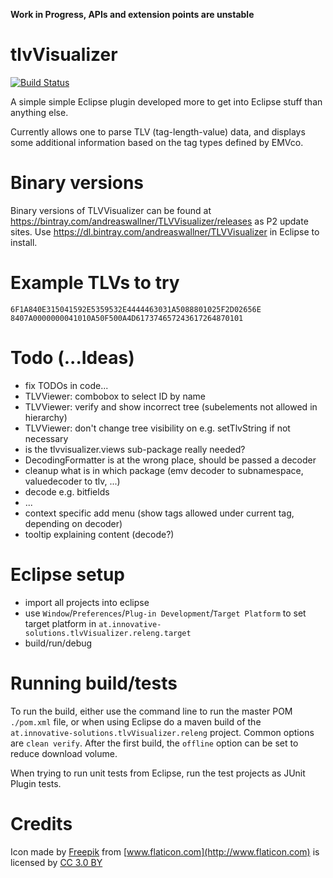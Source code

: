 **Work in Progress, APIs and extension points are unstable**

# tlvVisualizer

[![Build Status](https://travis-ci.org/andreasWallner/tlvVisualizer.svg)](https://travis-ci.org/andreasWallner/tlvVisualizer)

A simple simple Eclipse plugin developed more to get into Eclipse stuff than anything
else.

Currently allows one to parse TLV (tag-length-value) data, and displays some additional
information based on the tag types defined by EMVco.

# Binary versions
Binary versions of TLVVisualizer can be found at https://bintray.com/andreaswallner/TLVVisualizer/releases
as P2 update sites. Use https://dl.bintray.com/andreaswallner/TLVVisualizer in Eclipse to install.

# Example TLVs to try

    6F1A840E315041592E5359532E4444463031A5088801025F2D02656E
    8407A0000000041010A50F500A4D617374657243617264870101

# Todo (...Ideas)
 - fix TODOs in code...
 - TLVViewer: combobox to select ID by name
 - TLVViewer: verify and show incorrect tree (subelements not allowed in hierarchy)
 - TLVViewer: don't change tree visibility on e.g. setTlvString if not necessary
 - is the tlvvisualizer.views sub-package really needed?
 - DecodingFormatter is at the wrong place, should be passed a decoder
 - cleanup what is in which package (emv decoder to subnamespace, valuedecoder to tlv, ...) 
 - decode e.g. bitfields
 - ...
 - context specific add menu (show tags allowed under current tag, depending on decoder)
 - tooltip explaining content (decode?)

# Eclipse setup
- import all projects into eclipse
- use `Window`/`Preferences`/`Plug-in Development`/`Target Platform` to set
  target platform in `at.innovative-solutions.tlvVisualizer.releng.target`
- build/run/debug  

# Running build/tests
To run the build, either use the command line to run the master POM `./pom.xml` file, or when using
Eclipse do a maven build of the `at.innovative-solutions.tlvVisualizer.releng` project.
Common options are `clean verify`. After the first build, the `offline` option can be
set to reduce download volume.

When trying to run unit tests from Eclipse, run the test projects as JUnit Plugin tests.

# Credits
Icon made by [Freepik](http://www.freepik.com) from [www.flaticon.com](http://www.flaticon.com) is licensed by [CC 3.0 BY](http://creativecommons.org/licenses/by/3.0/)

